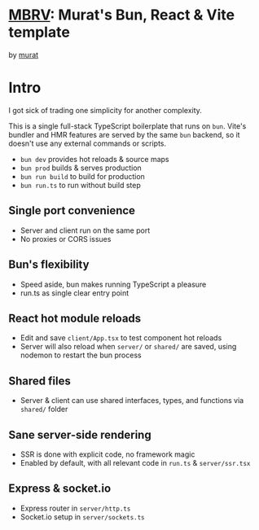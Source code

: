 # [MBRV](https://mbrv.org): Murat's Bun, React & Vite template
by [murat](https://twitter.com/mayfer)

# Intro

I got sick of trading one simplicity for another complexity.

This is a single full-stack TypeScript boilerplate that runs on `bun`. Vite's bundler and HMR features are served by the same `bun` backend, so it doesn't use any external commands or scripts.

 * `bun dev` provides hot reloads & source maps
 * `bun prod` builds & serves production
 * `bun run build` to build for production
 * `bun run.ts` to run without build step


## Single port convenience
- Server and client run on the same port
- No proxies or CORS issues

## Bun's flexibility
- Speed aside, bun makes running TypeScript a pleasure
- run.ts as single clear entry point

## React hot module reloads
- Edit and save `client/App.tsx` to test component hot reloads
- Server will also reload when `server/` or `shared/` are saved, using nodemon to restart the bun process

## Shared files
- Server & client can use shared interfaces, types, and functions via `shared/` folder

## Sane server-side rendering
- SSR is done with explicit code, no framework magic
- Enabled by default, with all relevant code in `run.ts` & `server/ssr.tsx`

## Express & socket.io
- Express router in `server/http.ts`
- Socket.io setup in `server/sockets.ts`

